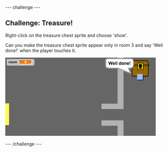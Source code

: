 --- challenge ---
## Challenge: Treasure!
Right-click on the treasure chest sprite and choose 'show'. 

Can you make the treasure chest sprite appear only in room 3 and say 'Well done!' when the player touches it.


![screenshot](images/world-treasure.png)




--- /challenge ---